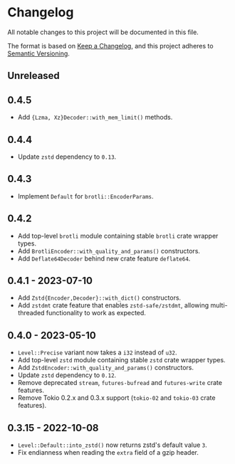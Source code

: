 # Changelog

All notable changes to this project will be documented in this file.

The format is based on [Keep a Changelog](https://keepachangelog.com/en/1.0.0), and this project adheres to [Semantic Versioning](https://semver.org/spec/v2.0.0.html).

## Unreleased

## 0.4.5

- Add `{Lzma, Xz}Decoder::with_mem_limit()` methods.

## 0.4.4

- Update `zstd` dependency to `0.13`.

## 0.4.3

- Implement `Default` for `brotli::EncoderParams`.

## 0.4.2

- Add top-level `brotli` module containing stable `brotli` crate wrapper types.
- Add `BrotliEncoder::with_quality_and_params()` constructors.
- Add `Deflate64Decoder` behind new crate feature `deflate64`.

## 0.4.1 - 2023-07-10

- Add `Zstd{Encoder,Decoder}::with_dict()` constructors.
- Add `zstdmt` crate feature that enables `zstd-safe/zstdmt`, allowing multi-threaded functionality to work as expected.

## 0.4.0 - 2023-05-10

- `Level::Precise` variant now takes a `i32` instead of `u32`.
- Add top-level `zstd` module containing stable `zstd` crate wrapper types.
- Add `ZstdEncoder::with_quality_and_params()` constructors.
- Update `zstd` dependency to `0.12`.
- Remove deprecated `stream`, `futures-bufread` and `futures-write` crate features.
- Remove Tokio 0.2.x and 0.3.x support (`tokio-02` and `tokio-03` crate features).

## 0.3.15 - 2022-10-08

- `Level::Default::into_zstd()` now returns zstd's default value `3`.
- Fix endianness when reading the `extra` field of a gzip header.
